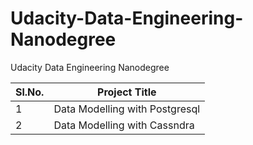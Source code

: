 # Udacity-Data-Engineering-Nanodegree
Udacity Data Engineering Nanodegree

|Sl.No.  |Project Title |
|--------|--------------|
|1 |Data Modelling with Postgresql|
|2  |Data Modelling with Cassndra|

